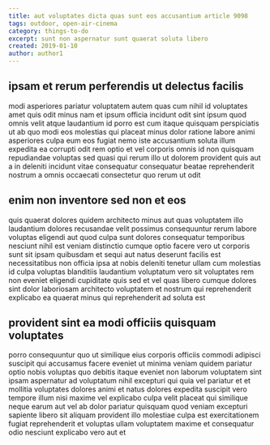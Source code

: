 ```yaml
---
title: aut voluptates dicta quas sunt eos accusantium article 9098
tags: outdoor, open-air-cinema
category: things-to-do
excerpt: sunt non aspernatur sunt quaerat soluta libero
created: 2019-01-10
author: author1
---
```


## ipsam et rerum perferendis ut delectus facilis

modi asperiores pariatur voluptatem autem quas cum nihil id voluptates amet quis odit minus nam et ipsum officia incidunt odit sint ipsum quod omnis velit atque laudantium id porro est cum itaque quisquam perspiciatis ut ab quo modi eos molestias qui placeat minus dolor ratione labore animi asperiores culpa eum eos fugiat nemo iste accusantium soluta illum expedita ea corrupti odit rem optio et vel corporis omnis id non quisquam repudiandae voluptas sed quasi qui rerum illo ut dolorem provident quis aut a in deleniti incidunt vitae consequatur consequatur beatae reprehenderit nostrum a omnis occaecati consectetur quo rerum ut odit

## enim non inventore sed non et eos

quis quaerat dolores quidem architecto minus aut quas voluptatem illo laudantium dolores recusandae velit possimus consequuntur rerum labore voluptas eligendi aut quod culpa sunt dolores consequatur temporibus nesciunt nihil est veniam distinctio cumque optio facere vero ut corporis sunt sit ipsam quibusdam et sequi aut natus deserunt facilis est necessitatibus non officia ipsa at nobis deleniti tenetur ullam cum molestias id culpa voluptas blanditiis laudantium voluptatum vero sit voluptates rem non eveniet eligendi cupiditate quis sed et vel quas libero cumque dolores sint dolor laboriosam architecto voluptatem et nostrum qui reprehenderit explicabo ea quaerat minus qui reprehenderit ad soluta est

## provident sint ea modi officiis quisquam voluptates

porro consequuntur quo ut similique eius corporis officiis commodi adipisci suscipit qui accusamus facere eveniet ut minima veniam quidem pariatur optio nobis voluptas quo debitis itaque eveniet non laborum voluptatem sint ipsam aspernatur ad voluptatum nihil excepturi qui quia vel pariatur et et mollitia voluptates dolores animi et natus dolores expedita suscipit vero tempore illum nisi maxime vel explicabo culpa velit placeat qui similique neque earum aut vel ab dolor pariatur quisquam quod veniam excepturi sapiente libero sit aliquam provident illo molestiae culpa est exercitationem fugiat reprehenderit et voluptas ullam voluptatem maxime et consequatur odio nesciunt explicabo vero aut et
